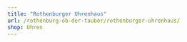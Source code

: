 ```yaml
---
title: "Rothenburger Uhrenhaus"
url: /rothenburg-ob-der-tauber/rothenburger-uhrenhaus/
shop: Uhren
---
```

